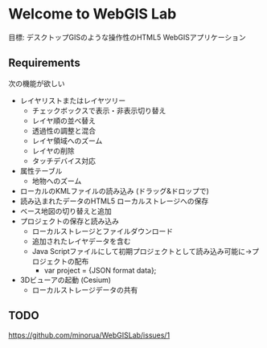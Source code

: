 # Welcome to WebGIS Lab

目標: デスクトップGISのような操作性のHTML5 WebGISアプリケーション

## Requirements

次の機能が欲しい
- レイヤリストまたはレイヤツリー
    - チェックボックスで表示・非表示切り替え
    - レイヤ順の並べ替え
    - 透過性の調整と混合
    - レイヤ領域へのズーム
    - レイヤの削除
    - タッチデバイス対応
- 属性テーブル
    - 地物へのズーム
- ローカルのKMLファイルの読み込み (ドラッグ&ドロップで)
- 読み込まれたデータのHTML5 ローカルストレージへの保存
- ベース地図の切り替えと追加
- プロジェクトの保存と読み込み
    - ローカルストレージとファイルダウンロード
    - 追加されたレイヤデータを含む
    - Java Scriptファイルにして初期プロジェクトとして読み込み可能に→プロジェクトの配布
        - var project = {JSON format data};
- 3Dビューアの起動 (Cesium)
    - ローカルストレージデータの共有


## TODO

https://github.com/minorua/WebGISLab/issues/1
